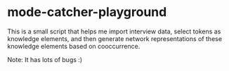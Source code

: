 # mode-catcher-playground
 
This is a small script that helps me import interview data, select tokens as knowledge elements, and then generate network representations of these knowledge elements based on cooccurrence.


Note: It has lots of bugs :)